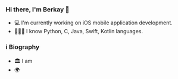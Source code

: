 ### Hi there, I'm Berkay 👋


- 💻 I'm currently working on iOS mobile application development.
- 💁🏻‍♂️ I know Python, C, Java, Swift, Kotlin languages.

### ℹ️ Biography

- 🏛 I am 
- 🌍 



